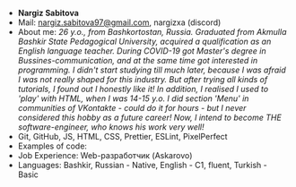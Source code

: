 * **Nargiz Sabitova**
* Mail: nargiz.sabitova97@gmail.com, nargizxa (discord)
* About me: *26 y.o., from Bashkortostan, Russia. Graduated from Akmulla Bashkir State Pedagogical University, acquired a qualification as an English language teacher. During COVID-19 got Master's degree in Bussines-communication, and at the same time got interested in programming. I didn't start studying till much later, because I was afraid I was not really shaped for this industry. But after trying all kinds of tutorials, I found out I honestly like it! In addition, I realised I used to 'play' with HTML, when I was 14-15 y.o. I did section 'Menu' in communities of VKontakte - could do it for hours - but I never considered this hobby as a future career! Now, I intend to become THE software-engineer, who knows his work very well!*
* Git, GitHub, JS, HTML, CSS, Prettier, ESLint, PixelPerfect
* Examples of code: 
* Job Experience: Web-разработчик (Askarovo)
* Languages: Bashkir, Russian - Native, English - C1, fluent, Turkish - Basic 